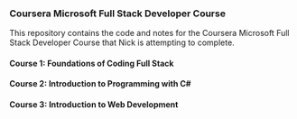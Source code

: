 ### Coursera Microsoft Full Stack Developer Course

This repository contains the code and notes for the Coursera Microsoft
Full Stack Developer Course that Nick is attempting to complete.

#### Course 1: Foundations of Coding Full Stack
#### Course 2: Introduction to Programming with C#
#### Course 3: Introduction to Web Development
